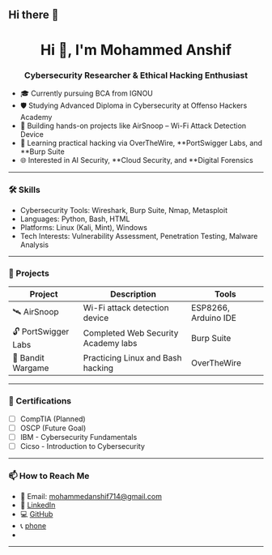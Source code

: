 ## Hi there 👋

<h1 align="center">Hi 👋, I'm Mohammed Anshif </h1>
<h3 align="center">Cybersecurity Researcher & Ethical Hacking Enthusiast</h3>

- 🎓 Currently pursuing BCA from IGNOU  
- 🛡 Studying Advanced Diploma in Cybersecurity at Offenso Hackers Academy  
- 🧪 Building hands-on projects like AirSnoop – Wi-Fi Attack Detection Device  
- 🔐 Learning practical hacking via OverTheWire, **PortSwigger Labs, and **Burp Suite
- 🌐 Interested in AI Security, **Cloud Security, and **Digital Forensics

---

### 🛠 Skills

- Cybersecurity Tools: Wireshark, Burp Suite, Nmap, Metasploit  
- Languages: Python, Bash, HTML  
- Platforms: Linux (Kali, Mint), Windows  
- Tech Interests: Vulnerability Assessment, Penetration Testing, Malware Analysis

---

### 🧪 Projects

| Project | Description | Tools |
|--------|-------------|-------|
| 🛰 AirSnoop | Wi-Fi attack detection device | ESP8266, Arduino IDE |
| 🔓 PortSwigger Labs | Completed Web Security Academy labs | Burp Suite |
| 🧱 Bandit Wargame | Practicing Linux and Bash hacking | OverTheWire |

---

### 📜 Certifications

- [ ] CompTIA  (Planned)  
- [ ] OSCP (Future Goal)
- [ ] IBM - Cybersecurity Fundamentals
- [ ] Cicso - Introduction to Cybersecurity

---

### 📫 How to Reach Me

- 📧 Email: mohammedanshif714@gmail.com  
- 💼 [LinkedIn](https://linkedin.com/in/mohammed-anshif-981b39333)  
- 💻 [GitHub](https://github.com/anshif-kinan)
- 📞 [phone](+918590305848)
- 
---


